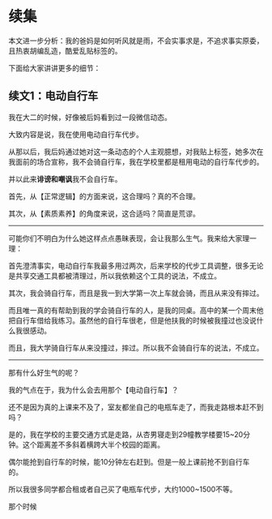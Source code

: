 # 续集

本文进一步分析：我的爸妈是如何听风就是雨，不会实事求是，不追求事实原委，且热衷胡编乱造，酷爱乱贴标签的。

下面给大家讲讲更多的细节：



## 续文1：电动自行车

我在大二的时候，好像被后妈看到过一段微信动态。

大致内容是说，我在使用电动自行车代步。

从那以后，我后妈通过她对这一条动态的个人主观臆想，对我贴上标签，她多次在我面前的场合宣称，我不会骑自行车，我在学校里都是租用电动的自行车代步的。

并以此来**诽谤和嘲讽**我不会自行车。

首先，从【正常逻辑】的方面来说，这合理吗？真的不合理。

其次，从【素质素养】的角度来说，这合适吗？简直是荒谬。

---

可能你们不明白为什么她这样点点愚昧表现，会让我那么生气。我来给大家理一理：

首先澄清事实，电动自行车我最多用过两次，后来学校的代步工具调整，很多无论是共享交通工具都被清理过，所以我依赖这个工具的说法，不成立。

其次，我会骑自行车，而且是我一到大学第一次上车就会骑，而且从来没有摔过。

而且唯一真的有帮助到我的学会骑自行车的人，是我的同桌。高中的某一个周末他把自行车借给我练习。虽然他的自行车很老，但是他扶我的时候被我撞过也没说什么我很感动。

而且，我大学骑自行车从来没撞过，摔过。所以我不会骑自行车的说法，不成立。

----

那有什么好生气的呢？

我的气点在于，我为什么会去用那个【电动自行车】？

还不是因为真的上课来不及了，室友都坐自己的电瓶车走了，而我走路根本赶不到吗？

是的，我在学校的主要交通方式是走路，从杏男寝走到29幢教学楼要15~20分钟。这个距离差不多斜着横跨大半个校园的距离。

偶尔能抢到自行车的时候，能10分钟左右赶到。但是一般上课前抢不到自行车的。

所以我很多同学都合租或者自己买了电瓶车代步，大约1000~1500不等。

那个时候



